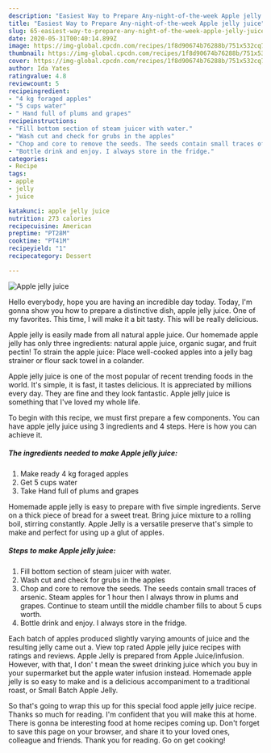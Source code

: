 ```yaml
---
description: "Easiest Way to Prepare Any-night-of-the-week Apple jelly juice"
title: "Easiest Way to Prepare Any-night-of-the-week Apple jelly juice"
slug: 65-easiest-way-to-prepare-any-night-of-the-week-apple-jelly-juice
date: 2020-05-31T00:40:14.899Z
image: https://img-global.cpcdn.com/recipes/1f8d90674b76288b/751x532cq70/apple-jelly-juice-recipe-main-photo.jpg
thumbnail: https://img-global.cpcdn.com/recipes/1f8d90674b76288b/751x532cq70/apple-jelly-juice-recipe-main-photo.jpg
cover: https://img-global.cpcdn.com/recipes/1f8d90674b76288b/751x532cq70/apple-jelly-juice-recipe-main-photo.jpg
author: Ida Yates
ratingvalue: 4.8
reviewcount: 5
recipeingredient:
- "4 kg foraged apples"
- "5 cups water"
- " Hand full of plums and grapes"
recipeinstructions:
- "Fill bottom section of steam juicer with water."
- "Wash cut and check for grubs in the apples"
- "Chop and core to remove the seeds. The seeds contain small traces of arsenic. Steam apples for 1 hour then I always throw in plums and grapes. Continue to steam untill the middle chamber fills to about 5 cups worth."
- "Bottle drink and enjoy. I always store in the fridge."
categories:
- Recipe
tags:
- apple
- jelly
- juice

katakunci: apple jelly juice 
nutrition: 273 calories
recipecuisine: American
preptime: "PT28M"
cooktime: "PT41M"
recipeyield: "1"
recipecategory: Dessert

---
```



![Apple jelly juice](https://img-global.cpcdn.com/recipes/1f8d90674b76288b/751x532cq70/apple-jelly-juice-recipe-main-photo.jpg)

Hello everybody, hope you are having an incredible day today. Today, I'm gonna show you how to prepare a distinctive dish, apple jelly juice. One of my favorites. This time, I will make it a bit tasty. This will be really delicious.

Apple jelly is easily made from all natural apple juice. Our homemade apple jelly has only three ingredients: natural apple juice, organic sugar, and fruit pectin! To strain the apple juice: Place well-cooked apples into a jelly bag strainer or flour sack towel in a colander.

Apple jelly juice is one of the most popular of recent trending foods in the world. It's simple, it is fast, it tastes delicious. It is appreciated by millions every day. They are fine and they look fantastic. Apple jelly juice is something that I've loved my whole life.


To begin with this recipe, we must first prepare a few components. You can have apple jelly juice using 3 ingredients and 4 steps. Here is how you can achieve it.

<!--inarticleads1-->

##### The ingredients needed to make Apple jelly juice:

1. Make ready 4 kg foraged apples
1. Get 5 cups water
1. Take  Hand full of plums and grapes


Homemade apple jelly is easy to prepare with five simple ingredients. Serve on a thick piece of bread for a sweet treat. Bring juice mixture to a rolling boil, stirring constantly. Apple Jelly is a versatile preserve that&#39;s simple to make and perfect for using up a glut of apples. 

<!--inarticleads2-->

##### Steps to make Apple jelly juice:

1. Fill bottom section of steam juicer with water.
1. Wash cut and check for grubs in the apples
1. Chop and core to remove the seeds. The seeds contain small traces of arsenic. Steam apples for 1 hour then I always throw in plums and grapes. Continue to steam untill the middle chamber fills to about 5 cups worth.
1. Bottle drink and enjoy. I always store in the fridge.


Each batch of apples produced slightly varying amounts of juice and the resulting jelly came out a. View top rated Apple jelly juice recipes with ratings and reviews. Apple Jelly is prepared from Apple Juice/infusion. However, with that, I don&#39; t mean the sweet drinking juice which you buy in your supermarket but the apple water infusion instead. Homemade apple jelly is so easy to make and is a delicious accompaniment to a traditional roast, or Small Batch Apple Jelly. 

So that's going to wrap this up for this special food apple jelly juice recipe. Thanks so much for reading. I'm confident that you will make this at home. There is gonna be interesting food at home recipes coming up. Don't forget to save this page on your browser, and share it to your loved ones, colleague and friends. Thank you for reading. Go on get cooking!
